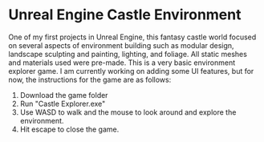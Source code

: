 # Unreal Engine Castle Environment
One of my first projects in Unreal Engine, this fantasy castle world focused on several aspects of environment building such as modular design, landscape sculpting and painting, lighting, and foliage. All static meshes and materials used were pre-made.
This is a very basic environment explorer game. I am currently working on adding some UI features, but for now, the instructions for the game are as follows:
1. Download the game folder
2. Run "Castle Explorer.exe"
3. Use WASD to walk and the mouse to look around and explore the environment.
4. Hit escape to close the game.
